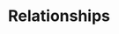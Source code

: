 ---
title: "Relationships"
permalink: /awareness/relationships/
excerpt: "How technology changes the way we interact with each other."
last_modified_at: 2018-11-18T19:32:37+01:00
sidebar:
  nav: "strategy"
---